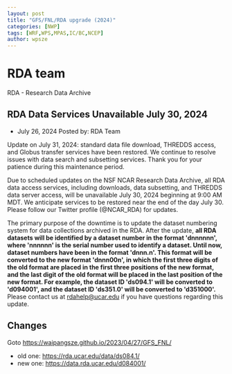 ```yaml
---
layout: post
title: "GFS/FNL/RDA upgrade (2024)"
categories: [NWP]
tags: [WRF,WPS,MPAS,IC/BC,NCEP]
author: wpsze
---
```


# RDA team

RDA - Research Data Archive

## RDA Data Services Unavailable July 30, 2024
- July 26, 2024 Posted by: RDA Team

Update on July 31, 2024: standard data file download, THREDDS access, and Globus transfer services have been restored. We continue to resolve issues with data search and subsetting services. Thank you for your patience during this maintenance period.

Due to scheduled updates on the NSF NCAR Research Data Archive, all RDA data access services, including downloads, data subsetting, and THREDDS data server access, will be unavailable July 30, 2024 beginning at 9:00 AM MDT.  We anticipate services to be restored near the end of the day July 30. Please follow our Twitter profile (@NCAR_RDA) for updates.

The primary purpose of the downtime is to update the dataset numbering system for data collections archived in the RDA. After the update, **all RDA datasets will be identified by a dataset number in the format 'dnnnnnn', where 'nnnnnn' is the serial number used to identify a dataset. Until now, dataset numbers have been in the format 'dnnn.n'. This format will be converted to the new format 'dnnn00n', in which the first three digits of the old format are placed in the first three positions of the new format, and the last digit of the old format will be placed in the last position of the new format. For example, the dataset ID 'ds094.1' will be converted to 'd094001', and the dataset ID 'ds351.0' will be converted to 'd351000'.** Please contact us at rdahelp@ucar.edu if you have questions regarding this update.

## Changes

Goto <https://waipangsze.github.io/2023/04/27/GFS_FNL/>

- old one: https://rda.ucar.edu/data/ds084.1/ 
- new one: https://data.rda.ucar.edu/d084001/